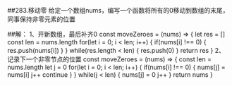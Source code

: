 ##283.移动零
给定一个数组nums，编写一个函数将所有的0移动到数组的末尾，同事保持非零元素的位置

##解：
1、开新数组，最后补齐0
const moveZeroes = (nums) => {
  let res = []
  const len = nums.length
  for(let i = 0; i < len; i++) {
    if(nums[i] !== 0) {
      res.push(nums[i])
    }
  }
  while(res.length < len) {
    res.push(0)
  }
  return res
}
2、记录下一个非零节点的位置
const moveZeroes = (nums) => {
  const len = nums.length
  let j = 0
  for(let i = 0; i < len; i++) {
    if(nums[i] !== 0) {
      nums[j] = nums[i]
      j++
      continue
    }
  }
  while(j < len) {
    nums[j] = 0
    j++
  }
  return nums
}